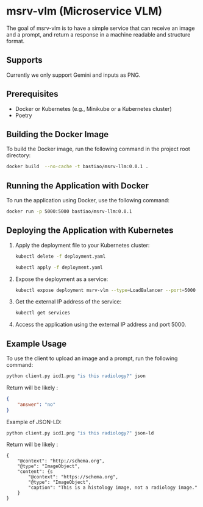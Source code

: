 # msrv-vlm (Microservice VLM)

The goal of msrv-vlm is to have a simple service that can receive an image and a prompt, and return a response in a machine readable and structure format.

## Supports

Currently we only support Gemini and inputs as PNG. 

## Prerequisites

- Docker or Kubernetes (e.g., Minikube or a Kubernetes cluster)
- Poetry

## Building the Docker Image

To build the Docker image, run the following command in the project root directory:

```sh
docker build  --no-cache -t bastiao/msrv-llm:0.0.1 .
```

## Running the Application with Docker

To run the application using Docker, use the following command:

```sh
docker run -p 5000:5000 bastiao/msrv-llm:0.0.1
```

## Deploying the Application with Kubernetes


1. Apply the deployment file to your Kubernetes cluster:

    ```sh
    kubectl delete -f deployment.yaml
    
    kubectl apply -f deployment.yaml
    ```

2. Expose the deployment as a service:

    ```sh
    kubectl expose deployment msrv-vlm --type=LoadBalancer --port=5000
    ```

3. Get the external IP address of the service:

    ```sh
    kubectl get services
    ```

4. Access the application using the external IP address and port 5000.

## Example Usage

To use the client to upload an image and a prompt, run the following command:

```sh
python client.py icd1.png "is this radiology?" json 
```

Return will be likely : 

```json
{
    "answer": "no"
}
```

Example of JSON-LD:

```sh
python client.py icd1.png "is this radiology?" json-ld 
```

Return will be likely : 

```json-ld
{
    "@context": "http://schema.org",
    "@type": "ImageObject",
    "content": {s
        "@context": "https://schema.org",
        "@type": "ImageObject",
        "caption": "This is a histology image, not a radiology image."
    }
}
```